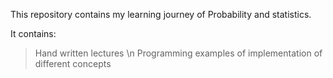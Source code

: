 This repository contains my learning journey of Probability and statistics.

It contains:
> Hand written lectures \n
> Programming examples of implementation of different concepts